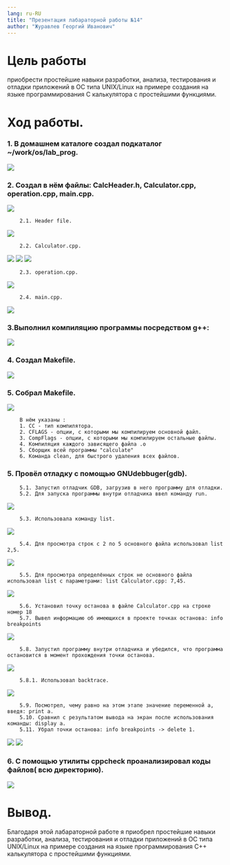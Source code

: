 ```yaml
---
lang: ru-RU
title: "Презентация лабараторной работы №14"
author: "Журавлев Георгий Иванович"
---
```


# Цель работы
приобрести простейшие навыки разработки, анализа, тестирования и отладки приложений в ОС типа UNIX/Linux на примере создания на языке программирования C калькулятора с простейшими функциями.

# Ход работы.
### 1. В домашнем каталоге создал подкаталог ~/work/os/lab_prog.
![](screens/07.jpg)

### 2. Создал в нём файлы: CalcHeader.h, Calculator.cpp, operation.cpp, main.cpp.
![](screens/08.jpg)

        2.1. Header file.
![](screens/01.jpg)

        2.2. Calculator.cpp.
![](screens/12.jpg)
![](screens/13.jpg)
![](screens/14.jpg)

        2.3. operation.cpp.
![](screens/05.jpg)

        2.4. main.cpp.
![](screens/06.jpg)

### 3.Выполнил компиляцию программы посредством g++:
![](screens/09.jpg)

### 4. Создал Makefile.
![](screens/10.jpg)

### 5. Собрал Makefile.
![](screens/15.jpg)

        В нём указаны :
        1. CC - тип компилятора.
        2. CFLAGS - опции, с которыми мы компилируем основной файл.
        3. CompFlags - опции, с которыми мы компилируем остальные файлы.
        4. Компиляция каждого зависящего файла .o
        5. Сборщик всей программы "calculate"
        6. Команда clean, для быстрого удаления всех файлов.

### 5. Провёл отладку с помощью GNUdebbuger(gdb).

        5.1. Запустил отладчик GDB, загрузив в него программу для отладки.
        5.2. Для запуска программы внутри отладчика ввел команду run.
![](screens/16.jpg)        

        5.3. Использовала команду list.
![](screens/17.jpg)

        5.4. Для просмотра строк с 2 по 5 основного файла использовал list 2,5.
![](screens/18.jpg)

        5.5. Для просмотра определённых строк не основного файла использовал list с параметрами: list Calculator.cpp: 7,45.
![](screens/19.jpg)

        5.6. Установил точку останова в файле Calculator.cpp на строке номер 18
        5.7. Вывел информацию об имеющихся в проекте точках останова: info breakpoints
![](screens/20.jpg)

        5.8. Запустил программу внутри отладчика и убедился, что программа остановится в момент прохождения точки останова.
![](screens/21.jpg)

        5.8.1. Использовал backtrace.
![](screens/22.jpg)

        5.9. Посмотрел, чему равно на этом этапе значение переменной a, введя: print a.
        5.10. Сравнил с результатом вывода на экран после использования команды: display a.    
        5.11. Убрал точки останова: info breakpoints -> delete 1.
![](screens/23.jpg)
![](screens/24.jpg)

### 6. С помощью утилиты cppcheck проанализировал коды файлов( всю директорию).
![](screens/25.jpg)

# Вывод.
Благодаря этой лабараторной работе я приобрел простейшие навыки разработки, анализа, тестирования и отладки приложений в ОС типа UNIX/Linux на примере создания на языке программирования C++ калькулятора с простейшими функциями.
